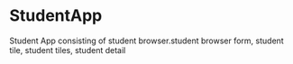 # StudentApp
Student App consisting of  student browser.student browser form, student tile, student tiles, student detail
